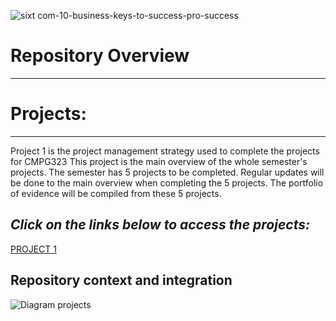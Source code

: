 ![sixt com-10-business-keys-to-success-pro-success](https://github.com/WillemHeyneke/CMPG323-Overview-13156446/assets/145063933/eec69bb4-8f12-48df-91df-3b9c13391151)
# **Repository Overview**
---
# **Projects:**
---
Project 1 is the project management strategy used to complete the projects for CMPG323
This project is the main overview of the whole semester's projects. The semester has 5 projects to be completed.
Regular updates will be done to the main overview when completing the 5 projects. 
The portfolio of evidence will be compiled from these 5 projects.
## _Click on the links below to access the projects:_
<a href = "https://github.com/users/WillemHeyneke/projects/3"> PROJECT 1 </a>


## **Repository context and integration**

![Diagram projects](https://github.com/WillemHeyneke/CMPG323-Overview-13156446/assets/145063933/0db920a2-67df-4c37-9f29-705627da60fb)

